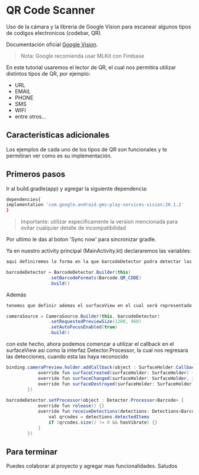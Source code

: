 # QR Code Scanner

Uso de la cámara y la libreria de Google Vision para escanear algunos tipos de codigos electronicos (codebar, QR).

Documentación oficial [Google Vision](https://developers.google.com/vision/android/barcodes-overview).

> Nota: Google recomienda usar MLKit con Firebase

En este tutorial usaremos el lector de QR, el cual nos permitira utilizar distintos tipos de QR, por ejemplo:

- URL
- EMAIL
- PHONE
- SMS
- WIFI
- entre otros...

## Caracteristicas adicionales

Los ejemplos de cada uno de los tipos de QR son funcionales y te permitiran ver como es su implementación.


## Primeros pasos

Ir al build.gradle(app) y agregar la siguiente dependencia:

```sh
dependencies{
implementation 'com.google.android.gms:play-services-vision:20.1.2'
}
```

>Importante: utilizar especificamente la version mencionada para evitar cualquier detalle de incompatibilidad

Por ultimo le das al boton 'Sync now' para sincronizar gradle.

Ya en nuestro activity principal (MainActivity.kt)
declararemos las variables:
```java
aqui definiremos la forma en la que barcodeDetector podra detectar las imagénes

barcodeDetector = BarcodeDetector.Builder(this)
                .setBarcodeFormats(Barcode.QR_CODE)
                .build()
```

Además
```java
tenemos que definir ademas el surfaceView en el cual será representado en la pantalla la imagen de la cámara

cameraSource = CameraSource.Builder(this, barcodeDetector)
                .setRequestedPreviewSize(1280, 960)
                .setAutoFocusEnabled(true)
                .build()
```

con este hecho, ahora podemos comenzar a utilizar el callback en el surfaceView asi como la interfaz Detector.Processor<Barcode>, la cual nos regresara las detecciones, cuando esta las haya reconocido
```java
binding.cameraPreview.holder.addCallback(object : SurfaceHolder.Callback {
            override fun surfaceCreated(surfaceHolder: SurfaceHolder) {}
            override fun surfaceChanged(surfaceHolder: SurfaceHolder, i: Int, i1: Int, i2: Int) {}
            override fun surfaceDestroyed(surfaceHolder: SurfaceHolder) {}
        })
        
barcodeDetector.setProcessor(object : Detector.Processor<Barcode> {
            override fun release() {}
            override fun receiveDetections(detections: Detections<Barcode>) {
                val qrcodes = detections.detectedItems
                if (qrcodes.size() != 0 && hasVibrate) {}
            }
        })
```

## Para terminar
Puedes colaborar al proyecto y agregar mas funcionalidades.
Saludos
